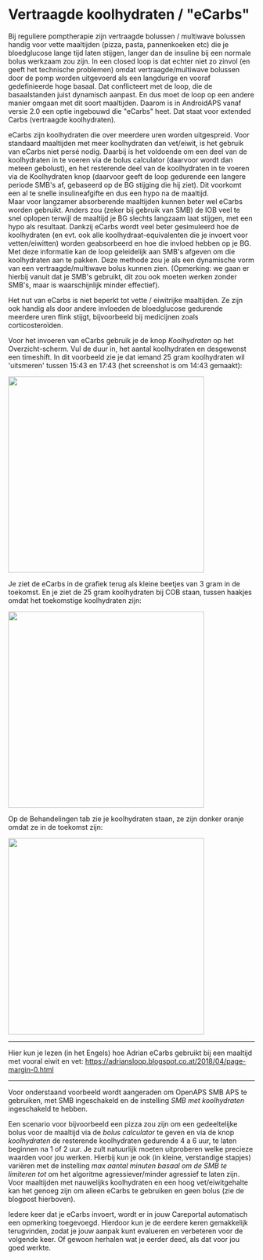 # Vertraagde koolhydraten / "eCarbs"

Bij reguliere pomptherapie zijn vertraagde bolussen / multiwave bolussen handig voor vette maaltijden (pizza, pasta, pannenkoeken etc) die je bloedglucose lange tijd laten stijgen, langer dan de insuline bij een normale bolus werkzaam zou zijn. In een closed loop is dat echter niet zo zinvol (en geeft het technische problemen) omdat vertraagde/multiwave bolussen door de pomp worden uitgevoerd als een langdurige en vooraf gedefinieerde hoge basaal. Dat conflicteert met de loop, die de basaalstanden juist dynamisch aanpast. En dus moet de loop op een andere manier omgaan met dit soort maaltijden. Daarom is in AndroidAPS vanaf versie 2.0 een optie ingebouwd die "eCarbs" heet. Dat staat voor extended Carbs (vertraagde koolhydraten).

eCarbs zijn koolhydraten die over meerdere uren worden uitgespreid. Voor standaard maaltijden met meer koolhydraten dan vet/eiwit, is het gebruik van eCarbs niet persé nodig. Daarbij is het voldoende om een deel van de koolhydraten in te voeren via de bolus calculator (daarvoor wordt dan meteen gebolust), en het resterende deel van de koolhydraten in te voeren via de Koolhydraten knop (daarvoor geeft de loop gedurende een langere periode SMB's af, gebaseerd op de BG stijging die hij ziet). Dit voorkomt een al te snelle insulineafgifte en dus een hypo na de maaltijd.   
Maar voor langzamer absorberende maaltijden kunnen beter wel eCarbs worden gebruikt. Anders zou (zeker bij gebruik van SMB) de IOB veel te snel oplopen terwijl de maaltijd je BG slechts langzaam laat stijgen, met een hypo als resultaat. Dankzij eCarbs wordt veel beter gesimuleerd hoe de koolhydraten (en evt. ook alle koolhydraat-equivalenten die je invoert voor vetten/eiwitten) worden geabsorbeerd en hoe die invloed hebben op je BG. Met deze informatie kan de loop geleidelijk aan SMB's afgeven om die koolhydraten aan te pakken. Deze methode zou je als een dynamische vorm van een vertraagde/multiwave bolus kunnen zien. (Opmerking: we gaan er hierbij vanuit dat je SMB's gebruikt, dit zou ook moeten werken zonder SMB's, maar is waarschijnlijk minder effectief).

Het nut van eCarbs is niet beperkt tot vette / eiwitrijke maaltijden. Ze zijn ook handig als door andere invloeden de bloedglucose gedurende meerdere uren flink stijgt, bijvoorbeeld bij medicijnen zoals corticosteroïden.

Voor het invoeren van eCarbs gebruik je de knop *Koolhydraten* op het Overzicht-scherm. Vul de duur in, het aantal koolhydraten en desgewenst een timeshift. In dit voorbeeld zie je dat iemand 25 gram koolhydraten wil 'uitsmeren' tussen 15:43 en 17:43 (het screenshot is om 14:43 gemaakt):

<img src="https://1.bp.blogspot.com/-gnWKSBIBO2g/WuTPV0Rya3I/AAAAAAAAAEg/BvqiZYrsuKcgbny5t1sHWlPS6feWq-xEwCLcBGAs/s1600/Screenshot_20180427-144305.png" width=400>

Je ziet de eCarbs in de grafiek terug als kleine beetjes van 3 gram in de toekomst. En je ziet de 25 gram koolhydraten bij COB staan, tussen haakjes omdat het toekomstige koolhydraten zijn:

<img src="https://4.bp.blogspot.com/-sgc9XdUeaoQ/WuTPXxfaIuI/AAAAAAAAAEk/p7toa_aq_oIWWTnzoQFUPHt4JdPkaXrwwCLcBGAs/s1600/Screenshot_20180427-144324.png" width=400>

Op de Behandelingen tab zie je koolhydraten staan, ze zijn donker oranje omdat ze in de toekomst zijn:

<img src="https://user-images.githubusercontent.com/1732305/38613978-e6d1748e-3d8b-11e8-9d62-154fe73443da.png" width=400>

* * *

Hier kun je lezen (in het Engels) hoe Adrian eCarbs gebruikt bij een maaltijd met vooral eiwit en vet: https://adriansloop.blogspot.co.at/2018/04/page-margin-0.html

* * *

Voor onderstaand voorbeeld wordt aangeraden om OpenAPS SMB APS te gebruiken, met SMB ingeschakeld en de instelling *SMB met koolhydraten* ingeschakeld te hebben.

Een scenario voor bijvoorbeeld een pizza zou zijn om een gedeeltelijke bolus voor de maaltijd via de *bolus calculator* te geven en via de knop *koolhydraten* de resterende koolhydraten gedurende 4 a 6 uur, te laten beginnen na 1 of 2 uur. Je zult natuurlijk moeten uitproberen welke precieze waarden voor jou werken. Hierbij kun je ook (in kleine, verstandige stapjes) variëren met de instelling *max aantal minuten basaal om de SMB te limiteren tot* om het algoritme agressiever/minder agressief te laten zijn. Voor maaltijden met nauwelijks koolhydraten en een hoog vet/eiwitgehalte kan het genoeg zijn om alleen eCarbs te gebruiken en geen bolus (zie de blogpost hierboven).

Iedere keer dat je eCarbs invoert, wordt er in jouw Careportal automatisch een opmerking toegevoegd. Hierdoor kun je de eerdere keren gemakkelijk terugvinden, zodat je jouw aanpak kunt evalueren en verbeteren voor de volgende keer. Of gewoon herhalen wat je eerder deed, als dat voor jou goed werkte.